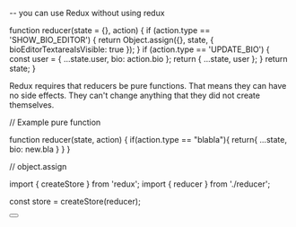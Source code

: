 <!-- Redux -->

-- you can use Redux without using redux

function reducer(state = {}, action) {
if (action.type == 'SHOW_BIO_EDITOR') {
return Object.assign({}, state, {
bioEditorTextareaIsVisible: true
});
}
if (action.type == 'UPDATE_BIO') {
const user = { ...state.user, bio: action.bio };
return { ...state, user };
}
return state;
}

Redux requires that reducers be pure functions. That means they can have no side effects. They can't change anything that they did not create themselves.

// Example pure function

function reducer(state, action) {
if(action.type == "blabla"){
return{
...state,
bio: new.bla
}
}
}

// object.assign

import { createStore } from 'redux';
import { reducer } from './reducer';

const store = createStore(reducer);

<button onClick={store.dispatch(updateBio(teaxtarea.value))}>
